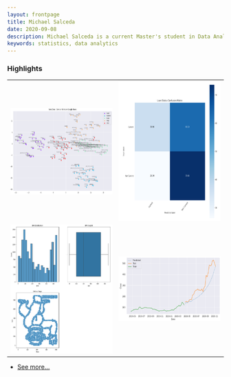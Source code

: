 ```yaml
---
layout: frontpage
title: Michael Salceda
date: 2020-09-08
description: Michael Salceda is a current Master's student in Data Analytics at The George Washington University
keywords: statistics, data analytics
---
```


### <a name="Highlights"></a>Highlights

<table class="wide">
<tr>
    <td class="left">
        <a href="pages/portfolio_pages/seas6401_final_project.html">
            <img src="assets/pics/portfolio_pics/seas6401_final_project.png" alt="SEAS 6401 Word2Vec Graph" title="SEAS 6401 Word2Vec Graph" style="width:350px;height:200px;"/>
        </a>
    </td>
    <td class="right">
        <a href="pages/portfolio_pages/seas6401_hw3_capstone.html">
            <img src="assets/pics/portfolio_pics/seas6401_hw3_capstone.png" alt="SEAS 6401 HW3 Confusion Matrix" title="SEAS 6401 HW3 Confusion Matrix" style="width:325px;height:325px;"/>
        </a>
    </td>
</tr>
<tr>
    <td class="left">
        <a href="pages/portfolio_pages/emse6574_hw4_gorilla.html">
            <img src="assets/pics/portfolio_pics/emse6574_hw4_data_pitfalls.png" alt="EMSE 6574 Gorilla" title="EMSE 6574 Gorilla" style="width:325px;height:300px;"/>
        </a>
    </td>
    <td class="right">
        <a href="pages/portfolio_pages/emse6574_hw9_timeseries.html">
            <img src="assets/pics/portfolio_pics/emse6574_hw9_timeseries.png" alt="EMSE 6574 Time Series Analysis" title="EMSE 6574 Time Series Analysis" style="width:350px;height:150px;"/>
        </a>
    </td>
</tr>
</table>

<div class="navbar">
    <div class="navbar-inner">
        <ul class="nav">
            <li><a href="morefigs.html">See more...</a></li>
        </ul>
    </div>
</div>
